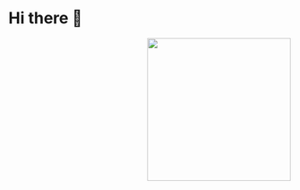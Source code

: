 # Hi there 👋

<div align="left">
<a href="https://app.daily.dev/Dyong46">
    <img width="256" align="right"
    src="https://api.daily.dev/devcards/d8bd2151691f4595911277902bfb3df1.png?r=xr1"
    />
</a>
</div>

